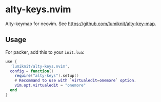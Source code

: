 # alty-keys.nvim

Alty-keymap for neovim.
See https://github.com/lumiknit/alty-key-map.

## Usage

For packer, add this to your `init.lua`:

```lua
use {
  'lumiknit/alty-keys.nvim',
  config = function()
    require("alty-keys").setup()
    # Recommand to use with `virtualedit=onemore` option.
    vim.opt.virtualedit = "onemore"
  end
}
```
